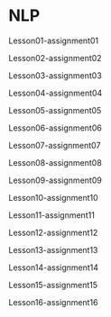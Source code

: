 # NLP
Lesson01-assignment01

Lesson02-assignment02

Lesson03-assignment03

Lesson04-assignment04

Lesson05-assignment05

Lesson06-assignment06

Lesson07-assignment07

Lesson08-assignment08

Lesson09-assignment09

Lesson10-assignment10

Lesson11-assignment11

Lesson12-assignment12

Lesson13-assignment13

Lesson14-assignment14

Lesson15-assignment15

Lesson16-assignment16
